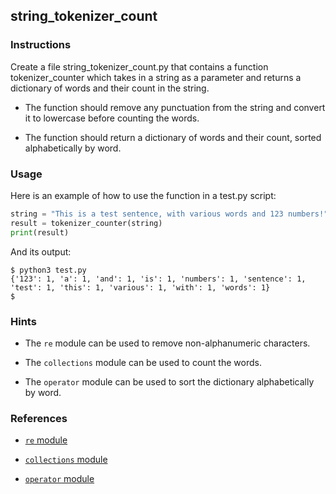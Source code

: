 ## string_tokenizer_count

### Instructions

Create a file string_tokenizer_count.py that contains a function tokenizer_counter which takes in a string as a parameter and returns a dictionary of words and their count in the string.

- The function should remove any punctuation from the string and convert it to lowercase before counting the words.

- The function should return a dictionary of words and their count, sorted alphabetically by word.

### Usage

Here is an example of how to use the function in a test.py script:

```python
string = "This is a test sentence, with various words and 123 numbers!"
result = tokenizer_counter(string)
print(result)
```

And its output:

```console
$ python3 test.py
{'123': 1, 'a': 1, 'and': 1, 'is': 1, 'numbers': 1, 'sentence': 1, 'test': 1, 'this': 1, 'various': 1, 'with': 1, 'words': 1}
$
```

### Hints

- The `re` module can be used to remove non-alphanumeric characters.

- The `collections` module can be used to count the words.

- The `operator` module can be used to sort the dictionary alphabetically by word.

### References

- [`re` module](https://docs.python.org/3/library/re.html)

- [`collections` module](https://docs.python.org/3/library/collections.html)

- [`operator` module](https://docs.python.org/3/library/operator.html)
